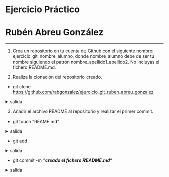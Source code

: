 # Ejercicio Práctico
# Rubén Abreu González
---
1. Crea un repositorio en tu cuenta de Github con el siguiente nombre: ejercicio_git_nombre_alumno, donde nombre_alumno debe de ser tu nombre siguiendo el patrón nombre_apellido1_apellido2. No incluyas el fichero README.md.

2. Realiza la clonación del repositorio creado.
- git clone https://github.com/rabgonzalez/ejercicio_git_ruben_abreu_gonzalez
<details>
<summary>salida</summary>

```
```
</details>

3. Añadir el archivo README al repositorio y realizar el primer commit.
- git touch "REAME.md"
<details>
<summary>salida</summary>

```
```
</details>

- git add .
<details>
<summary>salida</summary>

```
```
</details>

- git commit -m ___"creado el fichero README.md"___
<details>
<summary>salida</summary>

```code

```
</details>